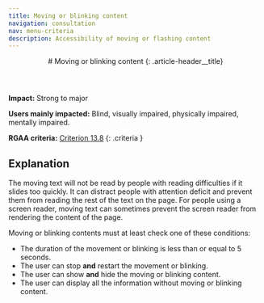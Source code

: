 ```yaml
---
title: Moving or blinking content
navigation: consultation
nav: menu-criteria
description: Accessibility of moving or flashing content
---
```


<header>
# Moving or blinking content
{: .article-header__title}
</header>

**Impact:** Strong to major

**Users mainly impacted:** Blind, visually impaired, physically impaired, mentally impaired.

**RGAA criteria:** [Criterion 13.8](https://www.numerique.gouv.fr/publications/rgaa-accessibilite/methode-rgaa/criteres/#crit-13-8)
{: .criteria }

## Explanation

The moving text will not be read by people with reading difficulties if it slides too quickly. It can distract people with attention deficit and prevent them from reading the rest of the text on the page. For people using a screen reader, moving text can sometimes prevent the screen reader from rendering the content of the page.

Moving or blinking contents must at least check one of these conditions:
* The duration of the movement or blinking is less than or equal to 5 seconds.
* The user can stop **and** restart the movement or blinking.
* The user can show **and** hide the moving or blinking content.
* The user can display all the information without moving or blinking content.
